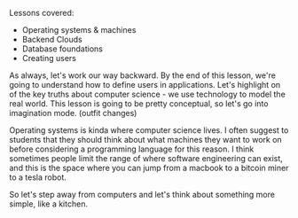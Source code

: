 Lessons covered:

- Operating systems & machines
- Backend Clouds
- Database foundations
- Creating users


As always, let's work our way backward. By the end of this lesson, we're going to understand how to define users in applications.
Let's highlight on of the key truths about computer science - we use technology to model the real world. This lesson is going to 
be pretty conceptual, so let's go into imagination mode. (outfit changes)

Operating systems is kinda where computer science lives. I often suggest to students that they should think about what machines they want to work on before considering a programming language for this reason. I think sometimes people limit the range of where software engineering can exist, and this is the space where you can jump from a macbook to a bitcoin miner to a tesla robot.

So let's step away from computers and let's think about something more simple, like a kitchen.
